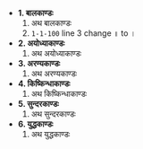 - **1. बालकाण्डः**
  1. अथ बालकाण्डः
  1. `1-1-100` line 3 change ॥ to ।
- **2. अयोध्याकाण्डः**
  1. अथ अयोध्याकाण्डः
- **3. अरण्यकाण्डः**
  1. अथ अरण्यकाण्डः
- **4. किष्किन्धाकाण्डः**
  1. अथ किष्किन्धाकाण्डः
- **5. सुन्दरकाण्डः**
  1. अथ सुन्दरकाण्डः
- **6. युद्धकाण्डः**
  1. अथ युद्धकाण्डः
